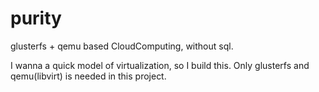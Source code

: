 # purity
glusterfs + qemu based CloudComputing, without sql.

I wanna a quick model of virtualization, so I build this.
Only glusterfs and qemu(libvirt) is needed in this project.
